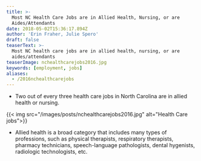 ```yaml
---
title: >-
  Most NC Health Care Jobs are in Allied Health, Nursing, or are
  Aides/Attendants
date: 2018-05-02T15:36:17.894Z
author: 'Erin Fraher, Julie Spero'
draft: false
teaserText: >-
  Most NC health care jobs are in allied health, nursing, or are
  aides/attendants
teaserImage: nchealthcarejobs2016.jpg
keywords: [employment, jobs]
aliases:
  - /2016nchealthcarejobs
---
```



* Two out of every three health care jobs in North Carolina are in allied health or nursing.

{{< img src="/images/posts/nchealthcarejobs2016.jpg" alt="Health Care jobs">}}

* Allied health is a broad category that includes many types of professions, such as physical therapists, respiratory therapists, pharmacy technicians, speech-language pathologists, dental hygenists, radiologic technologists, etc.
